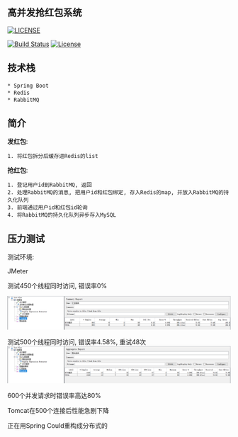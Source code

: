 ## 高并发抢红包系统

[![LICENSE](https://img.shields.io/badge/license-Anti%20996-blue.svg)](https://github.com/996icu/996.ICU/blob/master/LICENSE)
<p align="left">
  <a href="https://circleci.com/gh/vuejs/vue/tree/dev"><img src="https://img.shields.io/circleci/project/github/vuejs/vue/dev.svg" alt="Build Status"></a>
  <a href="https://www.npmjs.com/package/vue"><img src="https://img.shields.io/npm/l/vue.svg" alt="License"></a>
</p>

## 技术栈
    * Spring Boot
    * Redis
    * RabbitMQ
    
## 简介
__发红包__: 

    1. 将红包拆分后缓存进Redis的list

__抢红包__: 

    1. 登记用户id到RabbitMQ, 返回
    2. 处理RabbitMQ的消息, 把用户id和红包绑定, 存入Redis的map, 并放入RabbitMQ的持久化队列
    3. 前端通过用户id和红包id轮询
    4. 将RabbitMQ的持久化队列异步存入MySQL

## 压力测试
测试环境: 
    
JMeter


测试450个线程同时访问, 错误率0%

![image](https://github.com/Meredith0/red-packet/blob/master/src/doc/images/450.png)

测试500个线程同时访问, 错误率4.58%, 重试48次
![image](https://github.com/Meredith0/red-packet/blob/master/src/doc/images/500.png)

600个并发请求时错误率高达80%

Tomcat在500个连接后性能急剧下降


正在用Spring Could重构成分布式的
